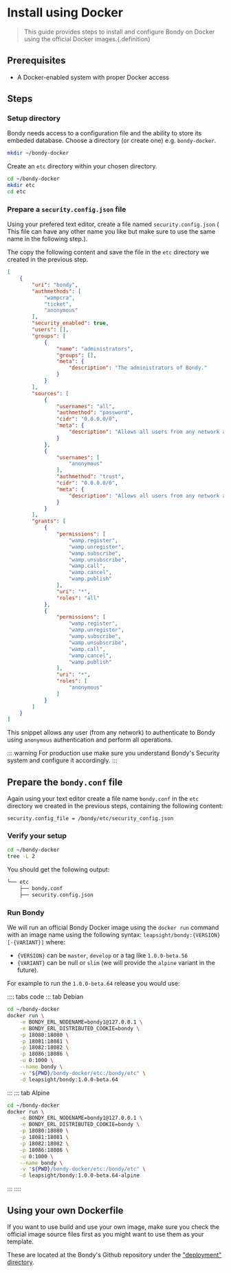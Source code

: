# Install using Docker
> This guide provides steps to install and configure Bondy on Docker using the official Docker images.{.definition}

## Prerequisites
* A Docker-enabled system with proper Docker access

## Steps

### Setup directory

Bondy needs access to a configuration file and the ability to store its embeded database. Choose a directory (or create one) e.g. `bondy-docker`.

```bash
mkdir ~/bondy-docker
```

Create an `etc` directory within your chosen directory.

```bash
cd ~/bondy-docker
mkdir etc
cd etc
```

### Prepare a `security.config.json` file

Using your prefered text editor, create a file named `security.config.json` (
This file can have any other name you like but make sure to use the same name in the following step.).

The copy the following content and save the file in the `etc` directory we created in the previous step.

```json
[
    {
        "uri": "bondy",
        "authmethods": [
            "wampcra",
            "ticket",
            "anonymous"
        ],
        "security_enabled": true,
        "users": [],
        "groups": [
            {
                "name": "administrators",
                "groups": [],
                "meta": {
                    "description": "The administrators of Bondy."
                }
            }
        ],
        "sources": [
            {
                "usernames": "all",
                "authmethod": "password",
                "cidr": "0.0.0.0/0",
                "meta": {
                    "description": "Allows all users from any network authenticate using password credentials."
                }
            },
            {
                "usernames": [
                    "anonymous"
                ],
                "authmethod": "trust",
                "cidr": "0.0.0.0/0",
                "meta": {
                    "description": "Allows all users from any network authenticate as anonymous."
                }
            }
        ],
        "grants": [
            {
                "permissions": [
                    "wamp.register",
                    "wamp.unregister",
                    "wamp.subscribe",
                    "wamp.unsubscribe",
                    "wamp.call",
                    "wamp.cancel",
                    "wamp.publish"
                ],
                "uri": "*",
                "roles": "all"
            },
            {
                "permissions": [
                    "wamp.register",
                    "wamp.unregister",
                    "wamp.subscribe",
                    "wamp.unsubscribe",
                    "wamp.call",
                    "wamp.cancel",
                    "wamp.publish"
                ],
                "uri": "*",
                "roles": [
                    "anonymous"
                ]
            }
        ]
    }
]
```

This snippet allows any user (from any network) to authenticate to Bondy using `anonymous` authentication and perform all operations.

::: warning
For production use make sure you understand Bondy's Security system and configure it accordingly.
:::

## Prepare the `bondy.conf` file

Again using your text editor create a file name `bondy.conf` in the `etc` directory we created in the previous steps, containing the following content:

```text
security.config_file = /bondy/etc/security_config.json
```

### Verify your setup

```bash
cd ~/bondy-docker
tree -L 2
```

You should get the following output:

```bash
└── etc
    ├── bondy.conf
    ├── security.config.json
````

### Run Bondy

We will run an official Bondy Docker image using the `docker run` command with an image name using the following syntax: `leapsight/bondy:{VERSION}[-{VARIANT}]` where:

- `{VERSION}` can be `master`, `develop` or a tag like `1.0.0-beta.56`
- `{VARIANT}` can be null or `slim` (we will provide the `alpine` variant in the future).

For example to run the `1.0.0-beta.64` release you would use:

:::: tabs code
::: tab Debian
```bash
cd ~/bondy-docker
docker run \
    -e BONDY_ERL_NODENAME=bondy1@127.0.0.1 \
    -e BONDY_ERL_DISTRIBUTED_COOKIE=bondy \
    -p 18080:18080 \
    -p 18081:18081 \
    -p 18082:18082 \
    -p 18086:18086 \
    -u 0:1000 \
    --name bondy \
    -v "${PWD}/bondy-docker/etc:/bondy/etc" \
    -d leapsight/bondy:1.0.0-beta.64
```
:::
::: tab Alpine
```bash
cd ~/bondy-docker
docker run \
    -e BONDY_ERL_NODENAME=bondy1@127.0.0.1 \
    -e BONDY_ERL_DISTRIBUTED_COOKIE=bondy \
    -p 18080:18080 \
    -p 18081:18081 \
    -p 18082:18082 \
    -p 18086:18086 \
    -u 0:1000 \
    --name bondy \
    -v "${PWD}/bondy-docker/etc:/bondy/etc" \
    -d leapsight/bondy:1.0.0-beta.64-alpine
```
:::
::::






## Using your own Dockerfile

If you want to use build and use your own image, make sure you check the official image source files first as you might want to use them as your template.

These are located at the Bondy's Github repository under the ["deployment" directory](https://github.com/Leapsight/bondy/tree/develop/deployment).

